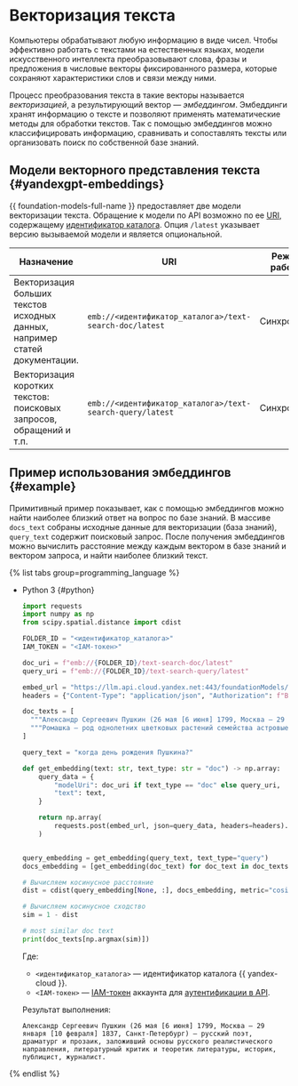 # Векторизация текста

Компьютеры обрабатывают любую информацию в виде чисел. Чтобы эффективно работать с текстами на естественных языках, модели искусственного интеллекта преобразовывают слова, фразы и предложения в числовые векторы фиксированного размера, которые сохраняют характеристики слов и связи между ними.

Процесс преобразования текста в такие векторы называется _векторизацией_, а результирующий вектор — _эмбеддингом_. Эмбеддинги хранят информацию о тексте и позволяют применять математические методы для обработки текстов. Так с помощью эмбеддингов можно классифицировать информацию, сравнивать и сопоставлять тексты или организовать поиск по собственной базе знаний.

## Модели векторного представления текста {#yandexgpt-embeddings}

{{ foundation-models-full-name }} предоставляет две модели векторизации текста. Обращение к модели по API возможно по ее [URI](https://ru.wikipedia.org/wiki/URI), содержащему [идентификатор каталога](../../resource-manager/operations/folder/get-id.md). Опция `/latest` указывает версию вызываемой модели и является опциональной. 

| Назначение | URI | Режим работы |
|---|---|---|
| Векторизация больших текстов исходных данных, например статей документации. | `emb://<идентификатор_каталога>/text-search-doc/latest` | Синхронный |
| Векторизация коротких текстов: поисковых запросов, обращений и т.п. | `emb://<идентификатор_каталога>/text-search-query/latest` | Синхронный |

## Пример использования эмбеддингов {#example}

Примитивный пример показывает, как с помощью эмбеддингов можно найти наиболее близкий ответ на вопрос по базе знаний. В массиве `docs_text` собраны исходные данные для векторизации (база знаний), `query_text` содержит поисковый запрос. После получения эмбеддингов можно вычислить расстояние между каждым вектором в базе знаний и вектором запроса, и найти наиболее близкий текст.

{% list tabs group=programming_language %}

- Python 3 {#python}

  ```python
  import requests
  import numpy as np
  from scipy.spatial.distance import cdist

  FOLDER_ID = "<идентификатор_каталога>"
  IAM_TOKEN = "<IAM-токен>"

  doc_uri = f"emb://{FOLDER_ID}/text-search-doc/latest"
  query_uri = f"emb://{FOLDER_ID}/text-search-query/latest"

  embed_url = "https://llm.api.cloud.yandex.net:443/foundationModels/v1/textEmbedding"
  headers = {"Content-Type": "application/json", "Authorization": f"Bearer {IAM_TOKEN}", "x-folder-id": f"{FOLDER_ID}"}

  doc_texts = [
    """Александр Сергеевич Пушкин (26 мая [6 июня] 1799, Москва — 29 января [10 февраля] 1837, Санкт-Петербург) — русский поэт, драматург и прозаик, заложивший основы русского реалистического направления, литературный критик и теоретик литературы, историк, публицист, журналист.""",
    """Ромашка — род однолетних цветковых растений семейства астровые, или сложноцветные, по современной классификации объединяет около 70 видов невысоких пахучих трав, цветущих с первого года жизни."""
  ]

  query_text = "когда день рождения Пушкина?"

  def get_embedding(text: str, text_type: str = "doc") -> np.array:
      query_data = {
          "modelUri": doc_uri if text_type == "doc" else query_uri,
          "text": text,
      }

      return np.array(
          requests.post(embed_url, json=query_data, headers=headers).json()["embedding"]
      )


  query_embedding = get_embedding(query_text, text_type="query")
  docs_embedding = [get_embedding(doc_text) for doc_text in doc_texts]

  # Вычисляем косинусное расстояние
  dist = cdist(query_embedding[None, :], docs_embedding, metric="cosine")

  # Вычисляем косинусное сходство
  sim = 1 - dist

  # most similar doc text
  print(doc_texts[np.argmax(sim)])
  ```

  Где:

  * `<идентификатор_каталога>` — идентификатор каталога {{ yandex-cloud }}.
  * `<IAM-токен>` — [IAM-токен](../../iam/concepts/authorization/iam-token.md) аккаунта для [аутентификации в API](../api-ref/authentication.md).

  Результат выполнения:

  ```text
  Александр Сергеевич Пушкин (26 мая [6 июня] 1799, Москва — 29 января [10 февраля] 1837, Санкт-Петербург) — русский поэт, драматург и прозаик, заложивший основы русского реалистического направления, литературный критик и теоретик литературы, историк, публицист, журналист.
  ```

{% endlist %}
